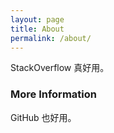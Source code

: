 ```yaml
---
layout: page
title: About
permalink: /about/
---
```


StackOverflow 真好用。

### More Information

GitHub 也好用。

<!-- ### Contact me

[email@domain.com](mailto:email@domain.com) -->